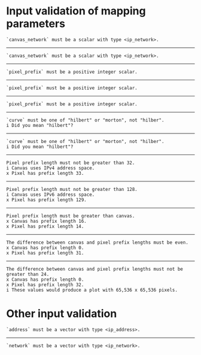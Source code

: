 # Input validation of mapping parameters

    `canvas_network` must be a scalar with type <ip_network>.

---

    `canvas_network` must be a scalar with type <ip_network>.

---

    `pixel_prefix` must be a positive integer scalar.

---

    `pixel_prefix` must be a positive integer scalar.

---

    `pixel_prefix` must be a positive integer scalar.

---

    `curve` must be one of "hilbert" or "morton", not "hilber".
    i Did you mean "hilbert"?

---

    `curve` must be one of "hilbert" or "morton", not "hilber".
    i Did you mean "hilbert"?

---

    Pixel prefix length must not be greater than 32.
    i Canvas uses IPv4 address space.
    x Pixel has prefix length 33.

---

    Pixel prefix length must not be greater than 128.
    i Canvas uses IPv6 address space.
    x Pixel has prefix length 129.

---

    Pixel prefix length must be greater than canvas.
    x Canvas has prefix length 16.
    x Pixel has prefix length 14.

---

    The difference between canvas and pixel prefix lengths must be even.
    x Canvas has prefix length 0.
    x Pixel has prefix length 31.

---

    The difference between canvas and pixel prefix lengths must not be greater than 24.
    x Canvas has prefix length 0.
    x Pixel has prefix length 32.
    i These values would produce a plot with 65,536 x 65,536 pixels.

# Other input validation

    `address` must be a vector with type <ip_address>.

---

    `network` must be a vector with type <ip_network>.

